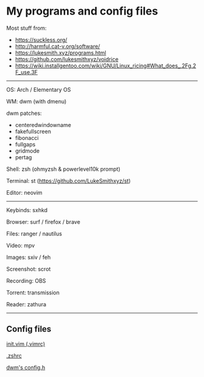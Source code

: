 # My programs and config files
Most stuff from:
- https://suckless.org/
- http://harmful.cat-v.org/software/
- https://lukesmith.xyz/programs.html
- https://github.com/lukesmithxyz/voidrice
- https://wiki.installgentoo.com/wiki/GNU/Linux_ricing#What_does_.2Fg.2F_use.3F

---
OS: Arch / Elementary OS

WM: dwm (with dmenu)

dwm patches:
- centeredwindowname
- fakefullscreen
- fibonacci
- fullgaps
- gridmode
- pertag

Shell: zsh (ohmyzsh & powerlevel10k prompt)

Terminal: st (https://github.com/LukeSmithxyz/st)

Editor: neovim

---
Keybinds: sxhkd

Browser: surf / firefox / brave

Files: ranger / nautilus

Video: mpv

Images: sxiv / feh

Screenshot: scrot

Recording: OBS

Torrent: transmission

Reader: zathura

---
## Config files
[init.vim (.vimrc)](init.vim)

[.zshrc](.zshrc)

[dwm's config.h](config.h)
